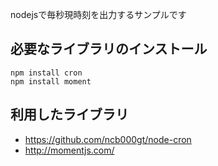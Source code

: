nodejsで毎秒現時刻を出力するサンプルです

## 必要なライブラリのインストール

```
npm install cron
npm install moment
```

## 利用したライブラリ
 - https://github.com/ncb000gt/node-cron
 - http://momentjs.com/
